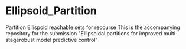 # Ellipsoid_Partition
Partition Ellispoid reachable sets for recourse
This is the accompanying repository for the submission "Ellipsoidal partitions for improved multi-stagerobust model predictive control"
